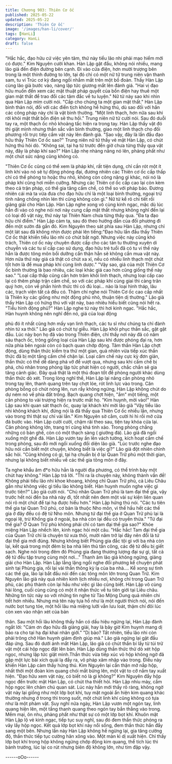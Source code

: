 ```yaml
---
title: Chương 903: Thiên Cơ ốc
published: 2025-05-22
updated: 2025-05-22
description: 'Thiên Cơ ốc'
image: '/images/han-li/cover/'
tags: [HanLi]
category: HanLi
draft: false
---
```


"Hắc hắc, đạo hữu cứ việc yên tâm, thứ này tiểu lão nhi phải mạo
hiểm mới có được." Kim Nguyên cười khan.
Hàn Lập gật đầu, không nói nhiều, mang lão giả đến điện đường
bên cạnh. Đi vào cửa điện, hơn mười trượng bên trong là một
thính đường to lớn, tại đó chỉ có một nữ tữ trung niên vận thanh
sam, tu vi Trúc cơ kỳ đang ngồi nhắm mắt trên một bồ đoàn. Thấy
Hàn Lập cùng lão giả bước vào, nàng lập tức giương mắt lên
đánh giá.
"Hai vị đạo hữu muốn đến xem các mật thuật pháp quyết của bổn
điện hay thuê một gian mật thất để trao đổi các tâm đắc về tu
luyện."
Nữ tử này sao khi nhìn qua Hàn Lập mỉm cười nói.
"Cấp cho chúng ta một gian mật thất."
Hàn Lập bình thản nói, đối với các điển tịch không hề hứng thú,
dù sao đối với hắn các công pháp này chỉ là vật bình thường.
"Một linh thạch, hơn nữa sau khi rời khỏi mật thất bổn điện sẽ thu
hồi." Trung niên nữ tử cười nói.
Sau đó duỗi tay ra, một thạch ốc nhỏ khoảng tấc hiện ra trong tay.
Hàn Lập thấy vật đó thì giật mình nhưng thần sắc vẫn bình
thường, giao một linh thạch cho đối phương rồi trực tiếp cầm vật
này lên đánh giá.
"Sao vậy, đây là lần đầu đạo hữu thấy Thiên Cơ ốc sao?" Trung
niên nữ tử thấy vẻ mặt Hàn Lập, có chút hứng thú hỏi dò. "Không
sai, tại hạ từ trước đến giờ chưa từng thấy qua vật này, đây là
pháp khí sao?" Hàn Lập nhẹ nhàng nâng nó lên, phảng phất như
một chút sức nặng cũng không có.

"Thiên Cơ ốc cũng có thể xem là pháp khí, rất tiện dụng, chỉ cần
rót một ít linh khí vào nó sẽ tự động phóng đại, đương nhiên các
Thiên cơ ốc cấp thấp chỉ có thể phóng to hoặc thu nhỏ, không còn
công năng gì khác, nói nó là pháp khí cũng hơi miễn cưỡng.
Nhưng các Thiên cơ ốc cấp cao lại còn kèm theo cả trận pháp, có
thể gia tăng cấm chế, có thể so với pháp bảo. Đương nhiên cái
mà ta vừa đưa cho đạo hữu chỉ là một loại bình thường, ngoại trừ
tính năng chống nhìn lén thì cũng không còn gì." Nữ tử kể rõ chi
tiết rồi giảng giải cho Hàn Lập.
Hàn Lập nghe xong vô cùng kinh ngạc, mặc dù lúc hắn đi vào có
nghe nói nơi này cung cấp mật thất nhưng không nghĩ đến lại có
loại đồ vật này, thứ này tại Thiên Nam chưa từng thấy qua. "Đa tạ
đạo hữu chỉ điểm." Hàn Lập cảm tạ, sau đó theo hướng dẫn của
đối phương đi đến một sườn đá gần đó.
Kim Nguyên theo sát phía sau Hàn Lập, nhưng chỉ một lát sau đã
không nhịn được phải lên tiếng:"Đạo hữu lần đầu thấy Thiên Cơ
ốc thật khiến tiểu lão nhi có chút bất ngờ. Nhưng việc này cũng
khó trách, Thiên cơ ốc này chuyên được cấp cho các tán tu
thường xuyên di chuyển và các tu sĩ cấp cao sử dụng, đạo hữu trẻ
tuổi đã có tu vi thế này hẳn là được tông môn bồi dưỡng cẩn thận
hẳn sẽ không cần mua vật này. Hơn nữa thứ này giá cả thật có
chút xa xỉ, nếu có nhiều linh thạch một chút tốt hơn là để mua
pháp khí cùng linh dược."
"Vậy sao, giá của một Thiên Cơ ốc bình thường là bao nhiêu, các
loại khác giá cao hơn cũng giống thế này sao." "Loại cấp thấp
cũng cần hơn trăm khối linh thạch, nhưng loại cấp cao lại có thêm
pháp trận cấm chế, so với các pháp khí cùng giai thì càng trân
quý hơn, còn về phần hình thức thì có đủ loại… nào là loại hình
tháp, lâu các, trạch viện tất cả đều có. Thậm chí nghe nói Thiên
Cơ ốc cao cấp nhất là Thiên ky các giống như một động phủ nhỏ,
thuận tiện dị thường." Lão giả thấy Hàn Lập có hứng thú với vật
này, bao nhiêu hiểu biết cũng nói hết ra.
"Tiểu hình động phủ?" Hàn Lập nghe từ này thì hơi kinh ngạc.
"Hắc hắc, Hàn huynh không nên nghĩ đến nó, giá của loại động

phủ đó ít nhất cũng hơn mấy vạn linh thạch, các tu sĩ như chúng
ta chỉ đành nhìn từ xa thôi." Lão giả có chút tự giễu.
Hàn Lập khôi phục thần sắc, gật gật đầu. Lúc này bọn họ đã vào
trong Thiên điện, chỉ thấy nơi này đã có năm sáu thạch ốc, trông
giống loại của Hàn Lập sau khi được phóng đại ra, hơn nữa phía
bên ngoài còn có bạch quan chớp động. Tâm thần Hàn Lập chợt
động, dùng thần thức kiểm tra thử một gian, quả nhiên vừa tiếp
xúc thần thức đã bị một tầng cấm chế chặn lại. Loại cấm chế này
cực kỳ đơn giản, thần thức có thể dễ dàng phá vỡ để vượt qua,
nhưng sau khi cấm chế bị phá, chủ nhân trong phòng lập tức phát
hiện có người, chắc chắn sẽ gia tăng cảnh giác.
Đây quả thật là một thủ đoạn tốt đề phòng người khác dùng thần
thức dò xét. Trong lòng nghĩ thế, Hàn Lập lại nâng căn phòng nhỏ
trong tay lên, thanh quang trên tay chợt lóe, rót linh lực vào trong.
Căn phòng bỗng có chút nóng lên, run rẩy không ngừng, Hàn Lập
không chút do dự ném nó về phía đất trống. Bạch quang chợt
hiện, "ầm" một tiếng, một căn phòng to vài trượng hiện ra trước
mắt họ.
"Kim huynh, mời vào!" Hàn Lập sau khi quan sát thạch ốc, quay
lại khách khí mời lão giả
"Vậy tiểu lão nhi không khách khí, đừng nói là đã thấy qua Thiên
Cơ ốc nhiều lần, nhưng vào trong thì thật sự chỉ vài lần." Kim
Nguyên sờ cằm, cười hì hì rồi mở cửa đá bước vào.
Hàn Lập cười cười, chậm rãi theo sau, tiện tay khóa cửa lại. Căn
phòng không lớn, trang trí cũng khá tinh xảo. Trong phòng chẳng
những có bàn ghế, còn có một thạch sàng ( giường đá). Lão giả
đã ngồi xuống một ghế đá. Hàn Lập vươn tay ấn lên vách tường,
kích hoạt cấm chế trong phòng, sau đó mới ngồi xuống đối diện
lão giả.
"Lúc trước nghe đạo hữu nói cần biết một chuyện, không biết là
việc gì?" Lão giả đột nhiên chỉnh sắc hỏi.
"Cũng không có gì, tại hạ chuẩn bị ở lại Quan Trữ phủ một thời
gian, nhưng lại không biết nhiều về các thế gia tông môn ở đây.

Ta nghe khẩu âm đ*o hữu hẳn là người địa phương, có thể trình
bày một chút hay không." Hàn Lập trả lời.
"Thì ra là chuyện này, không thành vấn đề! Không phải tiểu lão
nhi khoe khoang, không chỉ Quan Trữ phủ, cả Liêu Châu gần như
không việc gì tiểu lão không biết. Hàn huynh muốn nghe việc gì
trước tiên?" Lão giả cười nói.
"Chủ nhân Quan Trữ phủ là tam đại thế gia, vậy trước hết nói đến
ba nhà này đi, tốt nhất nên đem một vài sự kiện liên quan nói rõ
một chút để tại hạ được hiểu hơn." Hàn Lập hứng thú nói.
"Các tu tiên thế gia tại Quan Trữ phủ, cơ bản là thuộc Nho môn, vì
thế hầu hết các thế gia ở đây đều có đệ tử Nho môn. Nhưng tứ
đại thế gia ở Quan Trữ phủ lại là ngoại lệ, trừ Khổng gia ở ngoài,
ba nhà còn lại đều có truyền thừa."
"Tứ đại thế gia? Ở Quan Trữ phủ không phải chỉ có tam đại thế
gia sao?" Khóe miệng Hàn Lập nhếch lên, kinh ngạc hỏi một câu.
"Hắc hắc! Tam đại thế gia của Quan Trữ chỉ là chuyện từ xưa thôi,
mười năm trở lại đây nên đổi là tứ đại thế gia mới đúng. Nhưng
không biết Phùng gia đắc tội gì với ba nhà còn lại, kết quả trong
một đêm bị ba nhà liên thủ tấn công, các đệ tử đều bị giết sạch.
Nghe nói trong đêm đó Phùng gia đang thương lượng đại sự gì,
tất cả đệ tử đều tập trung cùng một nơi…" Thanh âm lão giả
không ngừng, giảng giải cho Hàn Lập.
Hàn Lập lẳng lặng ngồi nghe đối phương kể chuyện phát sinh tại
Phùng gia, rồi lại vài thần thông kỳ lạ của ba nhà…. Kể xong sự
tình các thế gia, lão lại bắt đầu nói đến các tông môn lớn trong
Quan Trữ. Kim Nguyên lão giả này quả nhiên kinh lịch nhiều nơi,
không chỉ trong Quan Trữ phủ, các phủ thành còn lại hầu như
việc gì lão cũng biết. Hàn Lập vô cùng hài lòng, cuối cùng cũng có
một ít nhận thức về tu tiên giới tại Liêu châu.
Những tin tức này so với những tin nghe từ Tào Mộng Dung quả
nhiên chi tiết hơn nhiều. Nhưng mà tên này tựa hồ như là một
người thích nói, nói đến nước bọt tung tóe, một hồi lâu mà miệng
lưỡi vẫn lưu loát, thậm chí đôi lúc còn xen vào nhận xét của bản

thân. Sau một hồi lâu không thấy hắn có dấu hiệu ngừng lại, Hàn
Lập đành ngắt lời:
"Cám ơn đạo hữu đã giảng giải, hay là bây giờ Kim huynh mang
dị bảo ra cho tại hạ đại khai nhãn giới."
"Dị bảo? Tất nhiên, tiểu lão nhi còn phải trông chờ Hàn huynh
giám định giúp mà." Lão giả ngừng lại gật đầu đáp ứng.
Sau đó dưới ánh mắt Hàn Lập, lão giả có chút thần bí lấy từ túi
trữ vật một cái hộp ngọc đặt lên bàn. Hàn Lập dùng thần thức thử
dò xét hộp ngọc, nhưng lập tức giật mình.Thần thức vừa tiếp xúc
vỏ hộp không ngờ đã gặp một lực bài xích quái lạ đẩy ra, vô pháp
xâm nhập vào trong. Điều này khiến Hàn Lập cảm thấy hứng thú.
Kim Nguyên lại cẩn thận mở nắp hộp, nhất thời một đoàn kim
quang chói mắt bừng lên, một vật to cỡ nắm tay xuất hiện.
"Đạo hữu xem vật này, có biết nó là gì không?" Kim Nguyên đẩy
hộp ngọc đến trước mặt Hàn Lập, có chút tha thiết hỏi.
Hàn Lập nhíu mày, cầm hộp ngọc lên chăm chú quan sát. Lúc này
hắn mới thấy rõ ràng, không ngờ vật này lại giống như một lớp
bọt khí, tuy mặt ngoài ẩn hiện kim quang khác thường nhưng ở
trong thì trong suốt, một chút linh khí cũng không có tựa như là
một phàm vật.
Suy nghĩ nửa ngày, Hàn Lập vươn một ngón tay, linh quang hiện
lên, một tầng thanh quang theo ngón tay bắn thẳng vào trong.
Mềm mại, ôn nhu, phảng phất như thật sự có một lớp bọt khí.
Khuôn mặt Hàn Lập lộ vẻ kinh ngạc, tiếp tục suy nghĩ, sau đó
đem thần thức phóng ra vây lấy hộp ngọc.
Kết quả lớp bọt khí này nổi sống, đem thần thức hắn đẩy sang
một bên. Nhưng lần này Hàn Lập không hề ngừng lại, gia tăng
cường độ, thần thức tiếp tục cường hãn xông vào. Một màn kì dị
xuất hiện. Chỉ thấy lớp bọt khí trong hộp không ngừng chớp động
kim quang, thể tích lúc thì bành trướng, lúc lại co rút nhưng biên
độ không lớn, như tim đập vậy.

------oOo------
